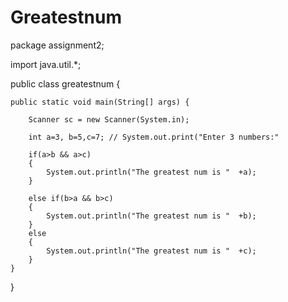 # Greatestnum

package assignment2;

import java.util.*;

public class greatestnum {
    
    public static void main(String[] args) {
        
        Scanner sc = new Scanner(System.in);
        
        int a=3, b=5,c=7; // System.out.print("Enter 3 numbers:"
        
        if(a>b && a>c)
        { 
            System.out.println("The greatest num is "  +a);
        }
        
        else if(b>a && b>c)
        {
            System.out.println("The greatest num is "  +b);
        }
        else
        {
            System.out.println("The greatest num is "  +c);
        }
    }
}
